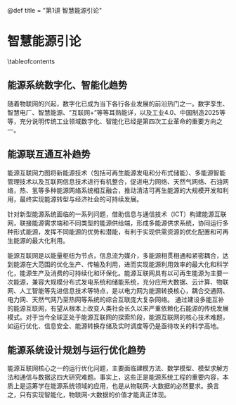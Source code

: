 @def title = "第1讲 智慧能源引论"

# 智慧能源引论

\tableofcontents

## 能源系统数字化、智能化趋势

随着物联网的兴起，数字化已成为当下各行各业发展的前沿热门之一。数字孪生、智慧电厂、智慧能源、“互联网+”等等耳熟能详，以及工业4.0、中国制造2025等等，充分说明传统工业领域数字化、智能化已经是第四次工业革命的重要方向之一。
## 能源联互通互补趋势

能源互联网力图将新能源技术（包括可再生能源发电和分布式储能）、多能源智能管理技术以及互联网信息技术进行有机整合，促进电力网络、天然气网络、石油网络，热、氢等多种能源网络系统相互融合，推动清洁可再生能源的大规模开发和利用，最终实现能源转型与经济社会的可持续发展。

针对新型能源系统面临的一系列问题，借助信息与通信技术（ICT）构建能源互联网，联接能源需求端和不同类型的能源供给端，形成多能源供求系统，协同运行多种形式能源，发挥不同能源的优势和潜能，有利于实现供需资源的优化配置和可再生能源的最大化利用。

能源互联网是以能量枢纽为节点，信息流为媒介，多能源相贯相通和紧密耦合，达到能源在大范围的优化生产、传输及利用，进而实现能源利用效率的最大化和科学化，能源生产及消费的可持续化和环保化。能源互联网具有以可再生能源为主要一次能源，兼容大规模分布式发电系统和储能系统，充分应用大数据、云计算、物联网、人工智能等先进信息技术等特点，是以电力网为能源转换核心，耦合交通网、电力网、天然气网乃至热网等系统的综合互联庞大复杂网络。
通过建设多能互补的能源互联网，有望从根本上改变人类社会长久以来严重依赖化石能源的传统发展模式。对于当今全球正处于能源互联网的探索阶段，能源互联网的核心技术难题，如运行优化、信息安全、能源转换存储及实时调度等仍是亟待攻关的科学高地。

## 能源系统设计规划与运行优化趋势

能源互联网核心之一的运行优化问题，主要面临建模方法、数学模型、模型求解方法和通信与数据这四大研究难题。事实上，这些正是能源系统工程的重要内容，本质上是运筹学在能源系统领域的应用，也是从物联网-大数据的必然要求。换言之，只有实现智能化，物联网-大数据的价值才能真正体现。

<!-- {{bilibili test}}

{{bilibili test2}} -->